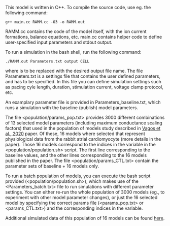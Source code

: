 This model is written in C++. To compile the source code, use eg. the following command:

    g++ main.cc RAMM.cc -O3 -o RAMM.out

RAMM.cc contains the code of the model itself, with the ion current formations, balance equations, etc.
main.cc contains helper code to define user-specified input parameters and stdout output.

To run a simulation in the bash shell, run the following command:

    ./RAMM.out Parameters.txt output CELL

where <output> is to be replaced with the desired output file name. 
The file Parameters.txt is a settings file that contains the user defined parameters, 
and has to be specified. In this file you can define simulation settings such as pacing cyle length,
duration, stimulation current, voltage clamp protocol, etc.

An examplary parameter file is provided in Parameters_baseline.txt, which runs a simulation
with the baseline (publish) model parameters.

The file <population/params_pop.txt> provides 3000 different combinations of 13 selected model parameters
(including  maximum conductance scaling factors) that used in the population of models study described in 
[Vagos et al., 2020](https://www.frontiersin.org/articles/10.3389/fphys.2020.556156/full) paper.
Of these, 16 models where selected that represent physiological data from the rabbit atrial cardiomyocyte 
(more details in the paper). Those 16 models correspond to the indices in the <array> variable in the <population/population.sh> script.
The first line corresponding to the baseline values, and the other lines corresponding to the 16 models 
published in the paper.
The file <population/params_CTL.txt> contain the parameter sets of baseline + 16 models only.

To run a batch population of models, you can execute the bash script provided (<population/population.sh>),
which makes use of the  <Parameters_batch.txt> file to run simulations with different parameter settings.
You can either re-run the whole population of 3000 models (eg., to  experiment with other model parameter changes),
or just the 16 selected model by specifying the correct params file (<params_pop.txt> or <params_CTL.txt>) and the 
corresponding indices in the <array> variable.
 
Additional simulated data of this  population of 16 models can be found [here](https://github.com/marciavagos/rabbit_model_datasets).

